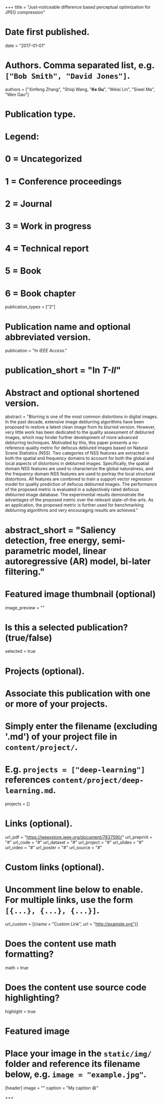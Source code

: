 +++
title = "Just-noticeable difference based perceptual optimization for JPEG compression"

# Date first published.
date = "2017-01-01"

# Authors. Comma separated list, e.g. `["Bob Smith", "David Jones"]`.
authors = ["Xinfeng Zhang", "Shiqi Wang, "**Ke Gu**", "Weisi Lin", "Siwei Ma", "Wen Gao"]
# Publication type.
# Legend:
# 0 = Uncategorized
# 1 = Conference proceedings
# 2 = Journal
# 3 = Work in progress
# 4 = Technical report
# 5 = Book
# 6 = Book chapter
publication_types = ["2"]

# Publication name and optional abbreviated version.
publication = "In *IEEE Access*."
# publication_short = "In *T-II*"

# Abstract and optional shortened version.
abstract = "Blurring is one of the most common distortions in digital images. In the past decade, extensive image deblurring algorithms have been proposed to restore a latent clean image from its blurred version. However, very little work has been dedicated to the quality assessment of deblurred images, which may hinder further development of more advanced deblurring techniques. Motivated by this, this paper presents a no-reference quality metric for defocus deblured images based on Natural Scene Statistics (NSS). Two categories of NSS features are extracted in both the spatial and frequency domains to account for both the global and local aspects of distortions in deblurred images. Specifically, the spatial domain NSS features are used to characterize the global naturalness, and the frequency domain NSS features are used to portray the local structural distortions. All features are combined to train a support vector regression model for quality prediction of defocus deblurred images. The performance of the proposed metric is evaluated in a subjectively rated defocus deblurred image database. The experimental results demonstrate the advantages of the proposed metric over the relevant state-of-the-arts. As an application, the proposed metric is further used for benchmarking deblurring algorithms and very encouraging results are achieved."
# abstract_short = "Saliency detection, free energy, semi-parametric model, linear autoregressive (AR) model, bi-later filtering."

# Featured image thumbnail (optional)
image_preview = ""

# Is this a selected publication? (true/false)
selected = true

# Projects (optional).
#   Associate this publication with one or more of your projects.
#   Simply enter the filename (excluding '.md') of your project file in `content/project/`.
#   E.g. `projects = ["deep-learning"]` references `content/project/deep-learning.md`.
projects = []

# Links (optional).
url_pdf = "https://ieeexplore.ieee.org/document/7837590/"
url_preprint = "#"
url_code = "#"
url_dataset = "#"
url_project = "#"
url_slides = "#"
url_video = "#"
url_poster = "#"
url_source = "#"

# Custom links (optional).
#   Uncomment line below to enable. For multiple links, use the form `[{...}, {...}, {...}]`.
 url_custom = [{name = "Custom Link", url = "http://example.org"}]

# Does the content use math formatting?
math = true

# Does the content use source code highlighting?
highlight = true

# Featured image
# Place your image in the `static/img/` folder and reference its filename below, e.g. `image = "example.jpg"`.
[header]
image = ""
caption = "My caption 😄"

+++
